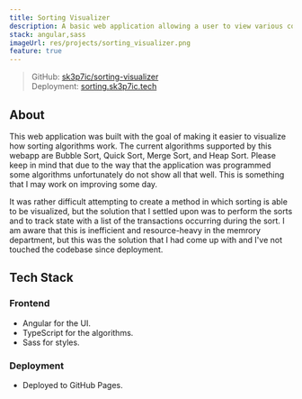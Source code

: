 ```yaml
---
title: Sorting Visualizer
description: A basic web application allowing a user to view various common sorting algorithms in use.
stack: angular,sass
imageUrl: res/projects/sorting_visualizer.png
feature: true
---
```


> GitHub: [sk3p7ic/sorting-visualizer](https://github.com/sk3p7ic/sorting-visualizer)  
> Deployment: [sorting.sk3p7ic.tech](https://sorting.sk3p7ic.tech)

## About

This web application was built with the goal of making it easier to visualize how sorting algorithms work.
The current algorithms supported by this webapp are Bubble Sort, Quick Sort, Merge Sort, and Heap Sort.
Please keep in mind that due to the way that the application was programmed some algorithms unfortunately do not show all that well.
This is something that I may work on improving some day.

It was rather difficult attempting to create a method in which sorting is able to be visualized, but the solution that I settled upon was to perform the sorts and to track state with a list of the transactions occurring during the sort.
I am aware that this is inefficient and resource-heavy in the memrory department, but this was the solution that I had come up with and I've not touched the codebase since deployment.

## Tech Stack

### Frontend

- Angular for the UI.
- TypeScript for the algorithms.
- Sass for styles.

### Deployment

- Deployed to GitHub Pages.
